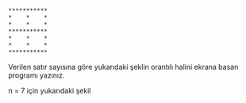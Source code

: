     ***********
    *    *    *
    *    *    *
    ***********
    *    *    *
    *    *    *
    ***********
    
Verilen satır sayısına göre yukarıdaki şeklin orantılı halini ekrana basan programı yazınız.

n = 7 için yukarıdaki şekil
